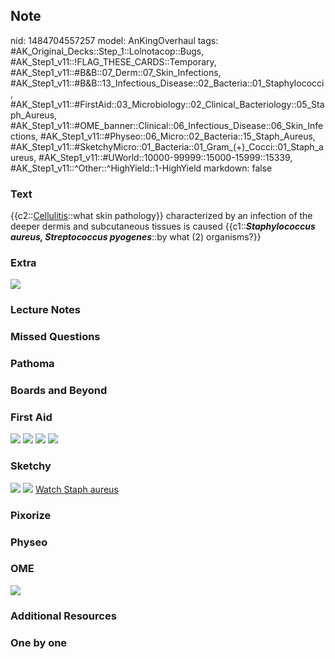 ## Note
nid: 1484704557257
model: AnKingOverhaul
tags: #AK_Original_Decks::Step_1::Lolnotacop::Bugs, #AK_Step1_v11::!FLAG_THESE_CARDS::Temporary, #AK_Step1_v11::#B&B::07_Derm::07_Skin_Infections, #AK_Step1_v11::#B&B::13_Infectious_Disease::02_Bacteria::01_Staphylococci, #AK_Step1_v11::#FirstAid::03_Microbiology::02_Clinical_Bacteriology::05_Staph_Aureus, #AK_Step1_v11::#OME_banner::Clinical::06_Infectious_Disease::06_Skin_Infections, #AK_Step1_v11::#Physeo::06_Micro::02_Bacteria::15_Staph_Aureus, #AK_Step1_v11::#SketchyMicro::01_Bacteria::01_Gram_(+)_Cocci::01_Staph_aureus, #AK_Step1_v11::#UWorld::10000-99999::15000-15999::15339, #AK_Step1_v11::^Other::^HighYield::1-HighYield
markdown: false

### Text
{{c2::<u>Cellulitis</u>::what skin pathology}} characterized by an
infection of the deeper dermis and subcutaneous tissues is caused
{{c1::<b style="font-style: italic;">Staphylococcus aureus,
Streptococcus pyogenes</b>::by what (2) organisms?}}

### Extra
<div><img src="paste-57067230462006.jpg"></div>

### Lecture Notes


### Missed Questions


### Pathoma


### Boards and Beyond


### First Aid
<img src="tmpdsrb2kjs.png"> <img src="tmp7sru76e7.png"> <img src=
"tmpndoxus3v.png"> <img src="tmptti6wvf3.png">

### Sketchy
<img src="paste-445864849965057.jpg"> <img src=
"Screen%20Shot%202019-09-26%20at%208.12.52%20AM.png"> <a href=
"https://dashboard.sketchy.com/study/medical/courses/medical-microbiology/units/medical-microbiology-bacteria/videos/medical-microbiology-bacteria-gram-positive-cocci-staphylococcus-aureus?utm_source=anki&utm_medium=partnership&utm_campaign=february_update&utm_content=medical">
Watch Staph aureus</a>

### Pixorize


### Physeo


### OME
<div class="ome-widget">
  <a href=
  "https://onlinemeded.org/spa/infectious-disease/skin-infections/acquire?ref=anki">
  <img src="_OME_AnkiFlashcards_Lesson_6.png"></a>
</div>

### Additional Resources


### One by one

